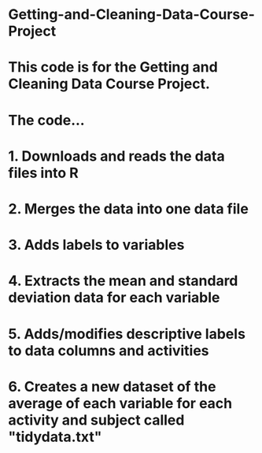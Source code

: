 # Getting-and-Cleaning-Data-Course-Project

# This code is for the Getting and Cleaning Data Course Project. 
# The code...
# 1. Downloads and reads the data files into R
# 2. Merges the data into one data file
# 3. Adds labels to variables
# 4. Extracts the mean and standard deviation data for each variable
# 5. Adds/modifies descriptive labels to data columns and activities
# 6. Creates a new dataset of the average of each variable for each activity and subject called "tidydata.txt"
